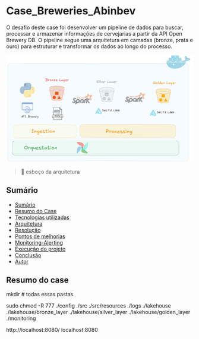 # Case_Breweries_Abinbev

O desafio deste case foi desenvolver um pipeline de dados para buscar, processar e armazenar informações de cervejarias a partir da API Open Brewery DB. O pipeline segue uma arquitetura em camadas (bronze, prata e ouro) para estruturar e transformar os dados ao longo do processo.

<img src="/imgs/arquiteture_draw.png" />

> 💾 esboço da arquitetura

## Sumário

* [Sumário](#sumário)
* [Resumo do Case](#resumo-do-case)
* [Tecnologias utilizadas](#tecnologias-utilizadas)
* [Arquitetura](#arquitetura)
* [Resolução](#resolução)
* [Pontos de melhorias](#pontos-de-melhorias)
* [Monitoring-Alerting](#monitoring-alerting)
* [Execução do projeto](#execução-do-projeto)
* [Conclusão](#conclusão)
* [Autor](#autor)


## Resumo do case

mkdir # todas essas pastas

sudo chmod -R 777 ./config ./src ./src/resources ./logs ./lakehouse ./lakehouse/bronze_layer ./lakehouse/silver_layer ./lakehouse/golden_layer ./monitoring

http://localhost:8080/ localhost:8080